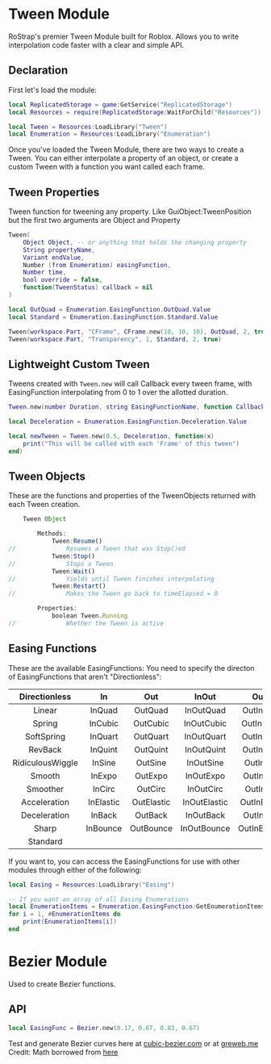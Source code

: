 # Tween Module
RoStrap's premier Tween Module built for Roblox. Allows you to write interpolation code faster with a clear and simple API.
## Declaration
First let's load the module:
```lua
local ReplicatedStorage = game:GetService("ReplicatedStorage")
local Resources = require(ReplicatedStorage:WaitForChild("Resources"))

local Tween = Resources:LoadLibrary("Tween")
local Enumeration = Resources:LoadLibrary("Enumeration")
```
Once you've loaded the Tween Module, there are two ways to create a Tween. You can either interpolate a property of an object, or create a custom Tween with a function you want called each frame.

## Tween Properties
Tween function for tweening any property.  Like GuiObject:TweenPosition but the first two arguments are Object and Property

```lua
Tween(
	Object Object, -- or anything that holds the changing property
	String propertyName,
	Variant endValue,
	Number (from Enumeration) easingFunction,
	Number time,
	bool override = false,
	function(TweenStatus) callback = nil
)

local OutQuad = Enumeration.EasingFunction.OutQuad.Value
local Standard = Enumeration.EasingFunction.Standard.Value

Tween(workspace.Part, "CFrame", CFrame.new(10, 10, 10), OutQuad, 2, true)
Tween(workspace.Part, "Transparency", 1, Standard, 2, true)
```
## Lightweight Custom Tween
Tweens created with `Tween.new` will call Callback every tween frame, with EasingFunction interpolating from 0 to 1 over the allotted duration.

```lua
Tween.new(number Duration, string EasingFunctionName, function Callback)

local Deceleration = Enumeration.EasingFunction.Deceleration.Value

local newTween = Tween.new(0.5, Deceleration, function(x)
	print("This will be called with each 'Frame' of this tween")
end)
```

## Tween Objects
These are the functions and properties of the TweenObjects returned with each Tween creation.
```js
	Tween Object

		Methods:
			Tween:Resume()
//				Resumes a Tween that was Stop()ed
			Tween:Stop()
//				Stops a Tween
			Tween:Wait()
//				Yields until Tween finishes interpolating
			Tween:Restart()
//				Makes the Tween go back to timeElapsed = 0

		Properties:
			boolean Tween.Running
//				Whether the Tween is active
```

## Easing Functions
These are the available EasingFunctions:
You need to specify the directon of EasingFunctions that aren't "Directionless":

|   Directionless  |     In    |     Out    |     InOut    |     OutIn    |
|:----------------:|:---------:|:----------:|:------------:|:------------:|
|      Linear      |   InQuad  |   OutQuad  |   InOutQuad  |   OutInQuad  |
|      Spring      |  InCubic  |  OutCubic  |  InOutCubic  |  OutInCubic  |
|    SoftSpring    |  InQuart  |  OutQuart  |  InOutQuart  |  OutInQuart  |
|      RevBack     |  InQuint  |  OutQuint  |  InOutQuint  |  OutInQuint  |
| RidiculousWiggle |   InSine  |   OutSine  |   InOutSine  |   OutInSine  |
|      Smooth      |   InExpo  |   OutExpo  |   InOutExpo  |   OutInExpo  |
|     Smoother     |   InCirc  |   OutCirc  |   InOutCirc  |   OutInCirc  |
|   Acceleration   | InElastic | OutElastic | InOutElastic | OutInElastic |
|   Deceleration   |   InBack  |   OutBack  |   InOutBack  |   OutInBack  |
|       Sharp      |  InBounce |  OutBounce |  InOutBounce |  OutInBounce |
|     Standard     |

If you want to, you can access the EasingFunctions for use with other modules through either of the following:

```lua
local Easing = Resources:LoadLibrary("Easing")

-- If you want an array of all Easing Enumerations
local EnumerationItems = Enumeration.EasingFunction:GetEnumerationItems()
for i = 1, #EnumerationItems do
	print(EnumerationItems[i])
end
```

# Bezier Module
Used to create Bezier functions.
## API
```lua
local EasingFunc = Bezier.new(0.17, 0.67, 0.83, 0.67)
```
Test and generate Bezier curves here at [cubic-bezier.com](http://cubic-bezier.com/) or at [greweb.me](http://greweb.me/bezier-easing-editor/example/)
Credit: Math borrowed from [here](https://github.com/gre/bezier-easing)
